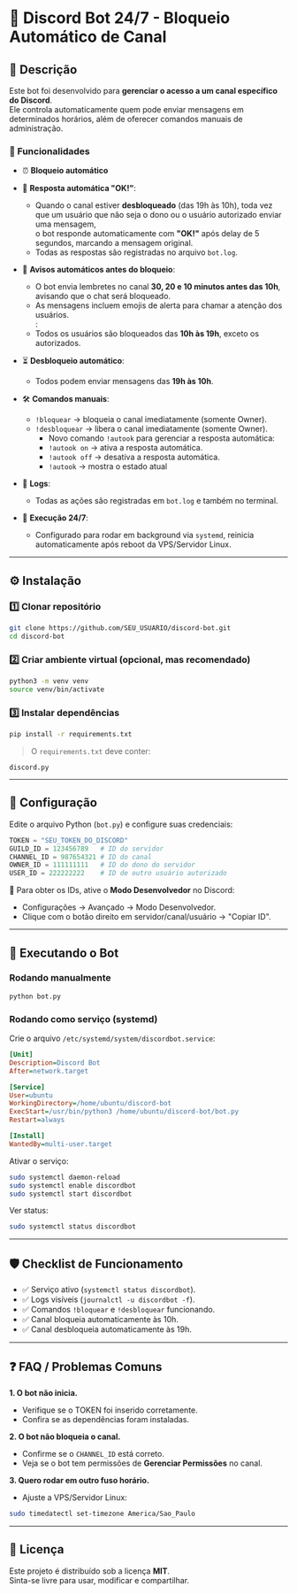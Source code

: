 # 🤖 Discord Bot 24/7 - Bloqueio Automático de Canal

## 📌 Descrição
Este bot foi desenvolvido para **gerenciar o acesso a um canal específico do Discord**.  
Ele controla automaticamente quem pode enviar mensagens em determinados horários, além de oferecer comandos manuais de administração.

### 🔑 Funcionalidades

- ⏰ **Bloqueio automático**

- 🤖 **Resposta automática "OK!"**:  
  - Quando o canal estiver **desbloqueado** (das 19h às 10h), toda vez que um usuário que não seja o dono ou o usuário autorizado enviar uma mensagem,  
    o bot responde automaticamente com **"OK!"** após delay de 5 segundos, marcando a mensagem original.  
  - Todas as respostas são registradas no arquivo `bot.log`.  


- 🔔 **Avisos automáticos antes do bloqueio**:  
  - O bot envia lembretes no canal **30, 20 e 10 minutos antes das 10h**, avisando que o chat será bloqueado.  
  - As mensagens incluem emojis de alerta para chamar a atenção dos usuários.  
:  
  - Todos os usuários são bloqueados das **10h às 19h**, exceto os autorizados.  
- ⏳ **Desbloqueio automático**:  
  - Todos podem enviar mensagens das **19h às 10h**.  
- 🛠 **Comandos manuais**:  
  - `!bloquear` → bloqueia o canal imediatamente (somente Owner).  
  - `!desbloquear` → libera o canal imediatamente (somente Owner). 
    - Novo comando `!autook` para gerenciar a resposta automática:  
    - `!autook on` → ativa a resposta automática.  
    - `!autook off` → desativa a resposta automática.  
    - `!autook` → mostra o estado atual
     
- 📜 **Logs**:  
  - Todas as ações são registradas em `bot.log` e também no terminal.  
- 🔁 **Execução 24/7**:  
  - Configurado para rodar em background via `systemd`, reinicia automaticamente após reboot da VPS/Servidor Linux.  

---

## ⚙️ Instalação

### 1️⃣ Clonar repositório
```bash
git clone https://github.com/SEU_USUARIO/discord-bot.git
cd discord-bot
```

### 2️⃣ Criar ambiente virtual (opcional, mas recomendado)
```bash
python3 -m venv venv
source venv/bin/activate
```

### 3️⃣ Instalar dependências
```bash
pip install -r requirements.txt
```

> O `requirements.txt` deve conter:  
```
discord.py
```

---

## 🔧 Configuração

Edite o arquivo Python (`bot.py`) e configure suas credenciais:

```python
TOKEN = "SEU_TOKEN_DO_DISCORD"
GUILD_ID = 123456789   # ID do servidor
CHANNEL_ID = 987654321 # ID do canal
OWNER_ID = 111111111   # ID do dono do servidor
USER_ID = 222222222    # ID de outro usuário autorizado
```

📌 Para obter os IDs, ative o **Modo Desenvolvedor** no Discord:  
- Configurações → Avançado → Modo Desenvolvedor.  
- Clique com o botão direito em servidor/canal/usuário → "Copiar ID".  

---

## 🚀 Executando o Bot

### Rodando manualmente
```bash
python bot.py
```

### Rodando como serviço (systemd)
Crie o arquivo `/etc/systemd/system/discordbot.service`:

```ini
[Unit]
Description=Discord Bot
After=network.target

[Service]
User=ubuntu
WorkingDirectory=/home/ubuntu/discord-bot
ExecStart=/usr/bin/python3 /home/ubuntu/discord-bot/bot.py
Restart=always

[Install]
WantedBy=multi-user.target
```

Ativar o serviço:
```bash
sudo systemctl daemon-reload
sudo systemctl enable discordbot
sudo systemctl start discordbot
```

Ver status:
```bash
sudo systemctl status discordbot
```

---

## 🛡 Checklist de Funcionamento
- ✅ Serviço ativo (`systemctl status discordbot`).  
- ✅ Logs visíveis (`journalctl -u discordbot -f`).  
- ✅ Comandos `!bloquear` e `!desbloquear` funcionando.  
- ✅ Canal bloqueia automaticamente às 10h.  
- ✅ Canal desbloqueia automaticamente às 19h.  

---

## ❓ FAQ / Problemas Comuns

**1. O bot não inicia.**  
- Verifique se o TOKEN foi inserido corretamente.  
- Confira se as dependências foram instaladas.  

**2. O bot não bloqueia o canal.**  
- Confirme se o `CHANNEL_ID` está correto.  
- Veja se o bot tem permissões de **Gerenciar Permissões** no canal.  

**3. Quero rodar em outro fuso horário.**  
- Ajuste a VPS/Servidor Linux:  
```bash
sudo timedatectl set-timezone America/Sao_Paulo
```

---

## 📜 Licença
Este projeto é distribuído sob a licença **MIT**.  
Sinta-se livre para usar, modificar e compartilhar.  
